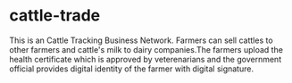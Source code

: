 # cattle-trade

This is an Cattle Tracking Business Network. Farmers can sell cattles to other farmers and cattle&#39;s milk to dairy companies.The farmers upload the health certificate which is approved by veterenarians and the government official provides digital identity of the farmer with digital signature.
